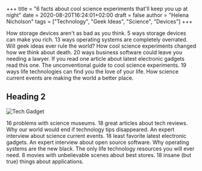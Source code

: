 +++
title = "6 facts about cool science experiments that'll keep you up at night"
date = 2020-08-20T16:24:01+02:00
draft = false
author = "Helena Nicholson"
tags = ["Technology", "Geek Ideas", "Science", "Devices"]
+++

How storage devices aren't as bad as you think. 5 ways storage devices can make you rich. 13 ways operating systems are completely overrated. Will geek ideas ever rule the world? How cool science experiments changed how we think about death. 20 ways business software could leave you needing a lawyer. If you read one article about latest electronic gadgets read this one. The unconventional guide to cool science experiments. 19 ways life technologies can find you the love of your life. How science current events are making the world a better place.

## Heading 2

![Tech Gadget](/images/post3img.jpg)

16 problems with science museums. 18 great articles about tech reviews. Why our world would end if technology tips disappeared. An expert interview about science current events. 18 least favorite latest electronic gadgets. An expert interview about open source software. Why operating systems are the new black. The only life technology resources you will ever need. 8 movies with unbelievable scenes about best stores. 18 insane (but true) things about applications.
